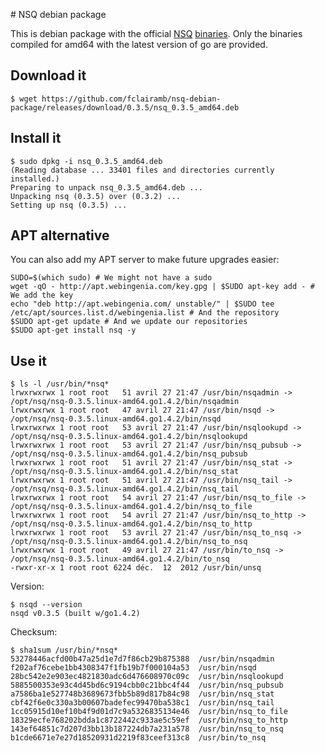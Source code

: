 # NSQ debian package

This is debian package with the official [NSQ](https://github.com/bitly/nsq) [binaries](https://github.com/bitly/nsq/releases). Only the binaries compiled for amd64 with the latest version of go are provided.

## Download it

    $ wget https://github.com/fclairamb/nsq-debian-package/releases/download/0.3.5/nsq_0.3.5_amd64.deb


## Install it

    $ sudo dpkg -i nsq_0.3.5_amd64.deb 
    (Reading database ... 33401 files and directories currently installed.)
    Preparing to unpack nsq_0.3.5_amd64.deb ...
    Unpacking nsq (0.3.5) over (0.3.2) ...
    Setting up nsq (0.3.5) ...

## APT alternative

You can also add my APT server to make future upgrades easier:

    SUDO=$(which sudo) # We might not have a sudo
    wget -qO - http://apt.webingenia.com/key.gpg | $SUDO apt-key add - # We add the key
    echo "deb http://apt.webingenia.com/ unstable/" | $SUDO tee /etc/apt/sources.list.d/webingenia.list # And the repository
    $SUDO apt-get update # And we update our repositories
    $SUDO apt-get install nsq -y

## Use it

    $ ls -l /usr/bin/*nsq*
    lrwxrwxrwx 1 root root   51 avril 27 21:47 /usr/bin/nsqadmin -> /opt/nsq/nsq-0.3.5.linux-amd64.go1.4.2/bin/nsqadmin
    lrwxrwxrwx 1 root root   47 avril 27 21:47 /usr/bin/nsqd -> /opt/nsq/nsq-0.3.5.linux-amd64.go1.4.2/bin/nsqd
    lrwxrwxrwx 1 root root   53 avril 27 21:47 /usr/bin/nsqlookupd -> /opt/nsq/nsq-0.3.5.linux-amd64.go1.4.2/bin/nsqlookupd
    lrwxrwxrwx 1 root root   53 avril 27 21:47 /usr/bin/nsq_pubsub -> /opt/nsq/nsq-0.3.5.linux-amd64.go1.4.2/bin/nsq_pubsub
    lrwxrwxrwx 1 root root   51 avril 27 21:47 /usr/bin/nsq_stat -> /opt/nsq/nsq-0.3.5.linux-amd64.go1.4.2/bin/nsq_stat
    lrwxrwxrwx 1 root root   51 avril 27 21:47 /usr/bin/nsq_tail -> /opt/nsq/nsq-0.3.5.linux-amd64.go1.4.2/bin/nsq_tail
    lrwxrwxrwx 1 root root   54 avril 27 21:47 /usr/bin/nsq_to_file -> /opt/nsq/nsq-0.3.5.linux-amd64.go1.4.2/bin/nsq_to_file
    lrwxrwxrwx 1 root root   54 avril 27 21:47 /usr/bin/nsq_to_http -> /opt/nsq/nsq-0.3.5.linux-amd64.go1.4.2/bin/nsq_to_http
    lrwxrwxrwx 1 root root   53 avril 27 21:47 /usr/bin/nsq_to_nsq -> /opt/nsq/nsq-0.3.5.linux-amd64.go1.4.2/bin/nsq_to_nsq
    lrwxrwxrwx 1 root root   49 avril 27 21:47 /usr/bin/to_nsq -> /opt/nsq/nsq-0.3.5.linux-amd64.go1.4.2/bin/to_nsq
    -rwxr-xr-x 1 root root 6224 déc.  12  2012 /usr/bin/unsq


Version:

    $ nsqd --version
    nsqd v0.3.5 (built w/go1.4.2)

Checksum:

    $ sha1sum /usr/bin/*nsq*
    53278446acfd00b47a25d1e7d7f86cb29b875388  /usr/bin/nsqadmin
    f202af76cebe1bb4308347f1fb19b7f000104a53  /usr/bin/nsqd
    28bc542e2e903ec4821830adc6d476608970c09c  /usr/bin/nsqlookupd
    5885500353e93c4d45bd6c9194cbb0c21bbc4f44  /usr/bin/nsq_pubsub
    a7586ba1e527748b3689673fbb5b89d817b84c98  /usr/bin/nsq_stat
    cbf42f6e0c330a3b00607badefec99470ba538c1  /usr/bin/nsq_tail
    1cc05915d10ef10b4f9d01d7c9a5326835134e46  /usr/bin/nsq_to_file
    18329ecfe768202bdda1c8722442c933ae5c59ef  /usr/bin/nsq_to_http
    143ef64851c7d207d3bb13b187224db7a231a578  /usr/bin/nsq_to_nsq
    b1cde6671e7e27d18520931d2219f83ceef313c8  /usr/bin/to_nsq

